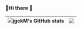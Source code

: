 
### 🧡Hi there 👋


<!--
![Git](https://img.shields.io/badge/-Git-%23F05032?style=for-the-badge&logo=git&logoColor=%23ffffff)
![VS Code](https://img.shields.io/badge/-VSCode-%23007ACC?style=for-the-badge&logo=visual-studio-code)
![JavaScript](https://img.shields.io/badge/-JavaScript-%23F7DF1C?style=for-the-badge&logo=javascript&logoColor=000000&labelColor=%23F7DF1C&color=%23FFCE5A)
![Vue.js](https://img.shields.io/badge/-Vue.js-%232c3e50?style=for-the-badge&logo=Vue.js)
![Node](https://img.shields.io/badge/-NodeJS-%23F05032?style=for-the-badge&logo=Node.js&logoColor=%23ffffff)
![Webpack](https://img.shields.io/badge/-Webpack-%232C3A42?style=for-the-badge&logo=webpack)
![Python](https://img.shields.io/badge/-Python-%8bc57f50?style=for-the-badge&logo=Python)
-->

| ![jgckM's GitHub stats](https://github-readme-stats.vercel.app/api?username=jgckM&show_icons=true&theme=default&hide_border=true) | ![](https://github-readme-stats.vercel.app/api/top-langs/?username=jgckM&layout=compact&theme=default&hide_border=true) |
| ------------- | ------------- |
